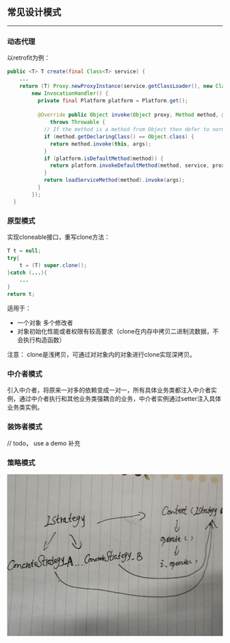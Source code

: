## 常见设计模式
---

### 动态代理
以retrofit为例：
```java
public <T> T create(final Class<T> service) {
    ...
    return (T) Proxy.newProxyInstance(service.getClassLoader(), new Class<?>[] { service },
        new InvocationHandler() {
          private final Platform platform = Platform.get();

          @Override public Object invoke(Object proxy, Method method, @Nullable Object[] args)
              throws Throwable {
            // If the method is a method from Object then defer to normal invocation.
            if (method.getDeclaringClass() == Object.class) {
              return method.invoke(this, args);
            }
            if (platform.isDefaultMethod(method)) {
              return platform.invokeDefaultMethod(method, service, proxy, args);
            }
            return loadServiceMethod(method).invoke(args);
          }
        });
  }
```

### 原型模式
实现cloneable接口，重写clone方法：
```java
T t = null;
try{
    t = (T) super.clone();
}catch (...){
    ...
}
return t;
```
适用于：
* 一个对象 多个修改者
* 对象初始化性能或者权限有较高要求（clone在内存中拷贝二进制流数据，不会执行构造函数）

注意：
clone是浅拷贝，可通过对对象内的对象进行clone实现深拷贝。

### 中介者模式
引入中介者，将原来一对多的依赖变成一对一，所有具体业务类都注入中介者实例，通过中介者执行和其他业务类强耦合的业务，中介者实例通过setter注入具体业务类实例。

### 装饰者模式
// todo， use a demo 补充

### 策略模式

![](./strategy.jpg)


